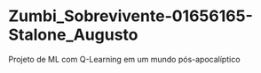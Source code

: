 # Zumbi_Sobrevivente-01656165-Stalone_Augusto
Projeto de ML com Q-Learning em um mundo pós-apocalíptico
